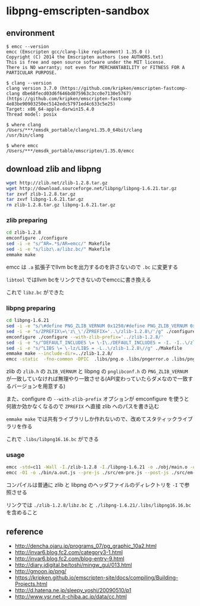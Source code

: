 # libpng-emscripten-sandbox


## environment

```
$ emcc --version
emcc (Emscripten gcc/clang-like replacement) 1.35.0 ()
Copyright (C) 2014 the Emscripten authors (see AUTHORS.txt)
This is free and open source software under the MIT license.
There is NO warranty; not even for MERCHANTABILITY or FITNESS FOR A PARTICULAR PURPOSE.

$ clang --version
clang version 3.7.0 (https://github.com/kripken/emscripten-fastcomp-clang dbe68fecd03d6f646bd075963c3cc0e7130e5767) (https://github.com/kripken/emscripten-fastcomp 4e83be90903250ec5142edc57971ed4c633c5e25)
Target: x86_64-apple-darwin15.4.0
Thread model: posix

$ where clang
/Users/***/emsdk_portable/clang/e1.35.0_64bit/clang
/usr/bin/clang

$ where emcc
/Users/***/emsdk_portable/emscripten/1.35.0/emcc
```

## download zlib and libpng

```sh
wget http://zlib.net/zlib-1.2.8.tar.gz
wget http://download.sourceforge.net/libpng/libpng-1.6.21.tar.gz
tar zxvf zlib-1.2.8.tar.gz
tar zxvf libpng-1.6.21.tar.gz
rm zlib-1.2.8.tar.gz libpng-1.6.21.tar.gz
```

### zlib preparing

```sh
cd zlib-1.2.8
emconfigure ./configure
sed -i -e "s/^AR=.*$/AR=emcc/" Makefile
sed -i -e "s/libz\.a/libz.bc/" Makefile
emmake make
```

emcc は `.a` 拡張子でllvm bcを出力するのを許さないので `.bc` に変更する

`libtool` ではllvm bcをリンクできないのでemccに書き換える

これで `libz.bc` ができた


### libpng preparing

```sh
cd libpng-1.6.21
sed -i -e "s/\#define PNG_ZLIB_VERNUM 0x1250/#define PNG_ZLIB_VERNUM 0x1280/g" ./pnglibconf.h
sed -i -e "s/ZPREFIX\=\'z\_\'/ZPREFIX='..\/zlib-1.2.8\/'/g" ./configure
emconfigure ./configure --with-zlib-prefix='../zlib-1.2.8/'
sed -i -e "s/^DEFAULT_INCLUDES \= \-I\./DEFAULT_INCLUDES = -I. -I..\/zlib-1.2.8\//g" ./Makefile
sed -i -e "s/^LIBS \= \-lz/LIBS = -L..\/zlib-1.2.8\//g" ./Makefile
emmake make --include-dir=../zlib-1.2.8/
emcc -static  -fno-common -DPIC  .libs/png.o .libs/pngerror.o .libs/pngget.o .libs/pngmem.o .libs/pngpread.o .libs/pngread.o .libs/pngrio.o .libs/pngrtran.o .libs/pngrutil.o .libs/pngset.o .libs/pngtrans.o .libs/pngwio.o .libs/pngwrite.o .libs/pngwtran.o .libs/pngwutil.o   -L../zlib-1.2.8/ -lc    -Wl,-soname -Wl,libpng16.16.dylib -Wl,-retain-symbols-file -Wl,libpng.sym -o .libs/libpng16.16.bc
```

zlib の `zlib.h` の `ZLIB_VERNUM` と
libpng の `pnglibconf.h` の `PNG_ZLIB_VERNUM` が一致していなければ無理やり一致させる(API変わっていたらダメなので一致するバージョンを用意する)

また、configure の `--with-zlib-prefix` オプションが emconfigure を使うと何故か効かなくなるので `ZPREFIX` へ直接 zlib へのパスを書き込む

`emmake make` では共有ライブラリしか作れないので、改めてスタティックライブラリを作る


これで `.libs/libpng16.16.bc` ができる

### usage

```sh
emcc -std=c11 -Wall -I./zlib-1.2.8 -I./libpng-1.6.21 -o ./obj/main.o -c ./src/main.c
emcc -O1 -o ./bin/a.out.js --pre-js ./src/em-pre.js --post-js ./src/em-post.js ./zlib-1.2.8/libz.bc ./libpng-1.6.21/.libs/libpng16.16.bc ./obj/main.o
```

コンパイルは普通に zlib と libpng のヘッダファイルのディレクトリを `-I` で参照させる

リンクでは `./zlib-1.2.8/libz.bc` と `./libpng-1.6.21/.libs/libpng16.16.bc` を含めること

## reference
* http://dencha.ojaru.jp/programs_07/pg_graphic_10a2.html
* http://invar6.blog.fc2.com/category3-1.html
* http://invar6.blog.fc2.com/blog-entry-9.html
* http://diary.jdigital.be/toshi/mingw_gui/013.html
* http://gmoon.jp/png/
* https://kripken.github.io/emscripten-site/docs/compiling/Building-Projects.html
* http://d.hatena.ne.jp/sleepy_yoshi/20090510/p1
* http://www.ysr.net.it-chiba.ac.jp/data/cc.html
